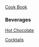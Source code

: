 [Cook Book](https://github.com/vmsmith/CookBook/blob/master/README.md)  

### Beverages  

[Hot Chocolate](https://github.com/vmsmith/CookBook/blob/master/beverage_hot_chocolate.md)  

[Cocktails](https://github.com/vmsmith/CookBook/blob/master/beverage_cocktails.md)
